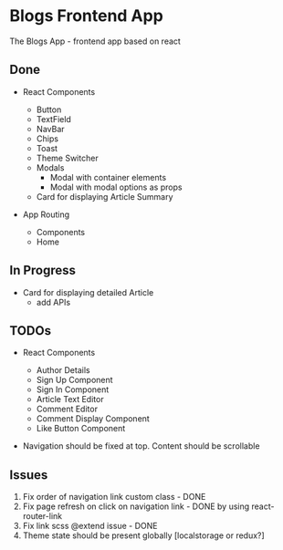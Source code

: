 # Blogs Frontend App

The Blogs App - frontend app based on react

## Done

- React Components

  - Button
  - TextField
  - NavBar
  - Chips
  - Toast
  - Theme Switcher
  - Modals
    - Modal with container elements
    - Modal with modal options as props
  - Card for displaying Article Summary

- App Routing
  - Components
  - Home

## In Progress

- Card for displaying detailed Article
  - add APIs

## TODOs

- React Components

  - Author Details
  - Sign Up Component
  - Sign In Component
  - Article Text Editor
  - Comment Editor
  - Comment Display Component
  - Like Button Component

- Navigation should be fixed at top. Content should be scrollable

## Issues

1. Fix order of navigation link custom class - DONE
2. Fix page refresh on click on navigation link - DONE by using react-router-link
3. Fix link scss @extend issue - DONE
4. Theme state should be present globally [localstorage or redux?]

